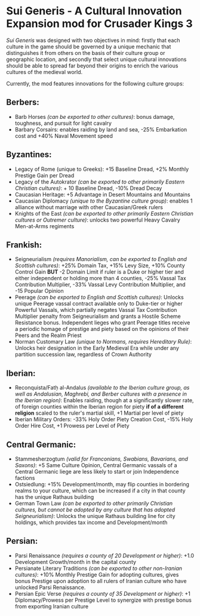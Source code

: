 # Sui Generis - A Cultural Innovation Expansion mod for Crusader Kings 3
_Sui Generis_ was designed with two objectives in mind: firstly that each culture in the game should be governed by a unique mechanic that distinguishes it from others on the basis of their culture group or geographic location, and secondly that select unique cultural innovations should be able to spread far beyond their origins to enrich the various cultures of the medieval world. 

Currently, the mod features innovations for the following culture groups:
## Berbers:
- Barb Horses _(can be exported to other cultures)_: bonus damage, toughness, and pursuit for light cavalry
- Barbary Corsairs: enables raiding by land and sea, -25% Embarkation cost and +40% Naval Movement speed
## Byzantines:
- Legacy of Rome (unique to Greeks): +15 Baseline Dread, +2% Monthly Prestige Gain per Dread
- Legacy of the Autokrator _(can be exported to other primarily Eastern Christian cultures)_: + 10 Baseline Dread, -10% Dread Decay 
- Caucasian Heritage: +5 Advantage in Desert Mountains and Mountains
- Caucasian Diplomacy _(unique to the Byzantine culture group)_: enables 1 alliance without marriage with other Caucasian/Greek rulers
- Knights of the East _(can be exported to other primarily Eastern Christian cultures or Outremer culture)_: unlocks two powerful Heavy Cavalry Men-at-Arms regiments
## Frankish:
- Seigneurialism _(requires Manorialism, can be exported to English and Scottish cultures)_: +25% Domain Tax, +15% Levy Size, +10% County Control Gain **BUT** -2 Domain Limit if ruler is a Duke or higher tier and either independent or holding more than 4 counties, -25% Vassal Tax Contribution Multiplier, -33% Vassal Levy Contribution Multiplier, and -15 Popular Opinion 
- Peerage _(can be exported to English and Scottish cultures)_: Unlocks unique Peerage vassal contract available only to Duke-tier or higher Powerful Vassals, which partially negates Vassal Tax Contribution Multiplier penalty from Seigneurialism and grants a Hostile Scheme Resistance bonus. Independent lieges who grant Peerage titles receive a periodic homage of prestige and piety based on the opinions of their Peers and the Realm Priest 
- Norman Customary Law _(unique to Normans, requires Hereditary Rule)_: Unlocks heir designation in the Early Medieval Era while under any partition succession law, regardless of Crown Authority
## Iberian:
- Reconquista/Fatḥ al-Andalus _(available to the Iberian culture group, as well as Andalusian, Maghrebi, and Berber cultures with a presence in the Iberian region)_: Enables raiding, though at a significantly slower rate, of foreign counties within the Iberian region for piety **if of a different religion** scaled to the ruler's martial skill, +1 Martial per level of piety
- Iberian Military Orders: -33% Holy Order Piety Creation Cost, -15% Holy Order Hire Cost, +1 Prowess per Level of Piety
## Central Germanic:
- Stammesherzogtum _(valid for Franconians, Swabians, Bavarians, and Saxons)_: +5 Same Culture Opinion, Central Germanic vassals of a Central Germanic liege are less likely to start or join Independence factions
- Ostsiedlung: +15% Development/month, may flip counties in bordering realms to your culture, which can be increased if a city in that county has the unique Rathaus building
- German Town Law _(can be exported to other primarily Christian cultures, but cannot be adopted by any culture that has adopted Seigneurialism)_: Unlocks the unique Rathaus building line for city holdings, which provides tax income and Development/month
## Persian:
- Parsi Renaissance _(requires a county of 20 Development or higher)_: +1.0 Development Growth/month in the capital county
- Persianate Literary Traditions _(can be exported to other non-Iranian cultures)_: +10% Monthly Prestige Gain for adopting cultures, gives bonus Prestige upon adoption to all rulers of Iranian culture who have unlocked Parsi Renaissance.
- Persian Epic Verse _(requires a county of 35 Development or higher)_: +1 Diplomacy/Prowess per Prestige Level to synergize with prestige bonus from exporting Iranian culture
